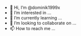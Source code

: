 - 👋 Hi, I’m @dominik1999x
- 👀 I’m interested in ...
- 🌱 I’m currently learning ...
- 💞️ I’m looking to collaborate on ...
- 📫 How to reach me ...

<!---
dominik1999x/dominik1999x is a ✨ special ✨ repository because its `README.md` (this file) appears on your GitHub profile.
You can click the Preview link to take a look at your changes.
--->
